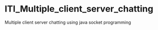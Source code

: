 # ITI_Multiple_client_server_chatting
Multiple client server chatting using java socket programming
